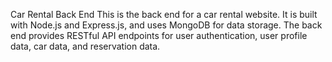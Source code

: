 Car Rental Back End
This is the back end for a car rental website. It is built with Node.js and Express.js, and uses MongoDB for data storage. The back end provides RESTful API endpoints for user authentication, user profile data, car data, and reservation data.

